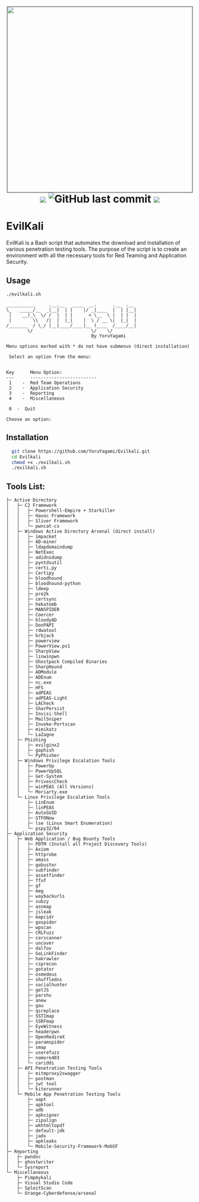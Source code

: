 <h1 align="center">
  <br>
  <a href=""><img src="https://github.com/YoruYagami/EvilKali/assets/70035442/3d755c49-17fd-42a0-9d9c-8302556c8fbc" alt="" width="500" height="500"></a>
  <br>
  <img src="https://img.shields.io/badge/Maintained%3F-Yes-23a82c">
  <img alt="GitHub last commit" src="https://img.shields.io/github/last-commit/YoruYagami/Evilkali">
  <img src="https://img.shields.io/badge/Developed%20for-kali%20linux-blueviolet">
</h1>

# EvilKali
EvilKali is a Bash script that automates the download and installation of various penetration testing tools. 
The purpose of the script is to create an environment with all the necessary tools for Red Teaming and Application Security.

## Usage
```
./evilkali.sh

___________     .__.__   ____  __.      .__  .__ 
\_   _____/__  _|__|  | |    |/ _|____  |  | |__|
 |    __)_\  \/ /  |  | |      < \__  \ |  | |  |
 |        \\   /|  |  |_|    |  \ / __ \|  |_|  |
/_______  / \_/ |__|____/____|__ (____  /____/__|
        \/                      \/    \/         
                                By YoruYagami

Menu options marked with * do not have submenus (direct installation)

 Select an option from the menu:


Key      Menu Option:
---      -------------------------
 1    -  Red Team Operations
 2    -  Application Security
 3    -  Reporting
 4    -  Miscellaneous

 0  -  Quit

Choose an option:
```

## Installation
```bash
  git clone https://github.com/YoruYagami/Evilkali.git
  cd Evilkali
  chmod +x ./evilkali.sh
  ./evilkali.sh
```

## Tools List:
```
├─ Active Directory
│   ├─ C2 Framework
│   │   ├─ Powershell-Empire + Starkiller
│   │   ├─ Havoc Framework
│   │   ├─ Sliver Framework
│   │   └─ pwncat-cs
│   ├─ Windows Active Directory Arsenal (direct install)
│   │   ├─ impacket
│   │   ├─ AD-miner
│   │   ├─ ldapdomaindump
│   │   ├─ NetExec
│   │   ├─ adidnsdump
│   │   ├─ pyntdsutil
│   │   ├─ certi.py
│   │   ├─ Certipy
│   │   ├─ bloodhound
│   │   ├─ bloodhound-python
│   │   ├─ ldeep
│   │   ├─ pre2k
│   │   ├─ certsync
│   │   ├─ hekatomb
│   │   ├─ MANSPIDER
│   │   ├─ Coercer
│   │   ├─ bloodyAD
│   │   ├─ DonPAPI
│   │   ├─ rdwatool
│   │   ├─ krbjack
│   │   ├─ powerview
│   │   ├─ PowerView.ps1
│   │   ├─ SharpView
│   │   ├─ linwinpwn
│   │   ├─ Ghostpack Compiled Binaries
│   │   ├─ SharpHound
│   │   ├─ ADModule
│   │   ├─ ADEnum
│   │   ├─ nc.exe
│   │   ├─ HFS
│   │   ├─ adPEAS
│   │   ├─ adPEAS-Light
│   │   ├─ LACheck
│   │   ├─ SharPersist
│   │   ├─ Invisi-Shell
│   │   ├─ MailSniper
│   │   ├─ Invoke-Portscan
│   │   ├─ mimikatz
│   │   └─ LaZagne
│   ├─ Phishing
│   │   ├─ evilginx2
│   │   ├─ gophish
│   │   └─ PyPhisher
│   ├─ Windows Privilege Escalation Tools
│   │   ├─ PowerUp
│   │   ├─ PowerUpSQL
│   │   ├─ Get-System
│   │   ├─ PrivescCheck
│   │   ├─ winPEAS (All Versions)
│   │   └─ Moriarty.exe
│   └─ Linux Privilege Escalation Tools
│       ├─ LinEnum
│       ├─ linPEAS
│       ├─ AutoSUID
│       ├─ GTFONow
│       ├─ lse (Linux Smart Enumeration)
│       └─ pspy32/64
├─ Application Security
│   ├─ Web Application / Bug Bounty Tools
│   │   ├─ PDTM (Install all Project Discovery Tools)
│   │   ├─ Axiom
│   │   ├─ httprobe
│   │   ├─ amass
│   │   ├─ gobuster
│   │   ├─ subfinder
│   │   ├─ assetfinder
│   │   ├─ ffuf
│   │   ├─ gf
│   │   ├─ meg
│   │   ├─ waybackurls
│   │   ├─ subzy
│   │   ├─ asnmap
│   │   ├─ jsleak
│   │   ├─ mapcidr
│   │   ├─ gospider
│   │   ├─ wpscan
│   │   ├─ CRLFuzz
│   │   ├─ corscanner
│   │   ├─ uncover
│   │   ├─ dalfox
│   │   ├─ GoLinkFinder
│   │   ├─ hakrawler
│   │   ├─ csprecon
│   │   ├─ gotator
│   │   ├─ osmedeus
│   │   ├─ shuffledns
│   │   ├─ socialhunter
│   │   ├─ getJS
│   │   ├─ parshu
│   │   ├─ anew 
│   │   ├─ gau 
│   │   ├─ qsreplace
│   │   ├─ SSTImap
│   │   ├─ SSRFmap
│   │   ├─ EyeWitness
│   │   ├─ headerpwn
│   │   ├─ OpenRedireX
│   │   ├─ paramspider
│   │   ├─ smap
│   │   ├─ userefuzz
│   │   ├─ nomore403
│   │   └─ cariddi
│   ├─ API Penetration Testing Tools
│   │   ├─ mitmproxy2swagger
│   │   ├─ postman
│   │   ├─ jwt tool
│   │   └─ kiterunner
│   └─ Mobile App Penetration Testing Tools
│       ├─ aapt
│       ├─ apktool
│       ├─ adb
│       ├─ apksigner
│       ├─ zipalign
│       ├─ wkhtmltopdf
│       ├─ default-jdk
│       ├─ jadx
│       ├─ apkleaks
│       └─ Mobile-Security-Framework-MobSF
├─ Reporting
│   ├─ pwndoc
│   ├─ ghostwriter
│   └─ Sysreport
└─ Miscellaneous
    ├─ Pimpmykali
    ├─ Visual Studio Code
    ├─ SploitScan
    └─ Orange-Cyberdefense/arsenal

```
